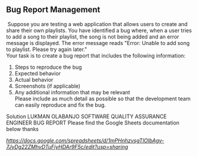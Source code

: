 ## Bug Report Management
​
Suppose you are testing a web application that allows users to create and share their own playlists. You have identified a bug where, when a user tries to add a song to their playlist, the song is not being added and an error message is displayed. The error message reads "Error: Unable to add song to playlist. Please try again later."  
​
​
Your task is to create a bug report that includes the following information:  
1. Steps to reproduce the bug
1. Expected behavior
1. Actual behavior
1. Screenshots (if applicable)
1. Any additional information that may be relevant  
​
​
Please include as much detail as possible so that the development team can easily reproduce and fix the bug.

Solution 
LUKMAN OLABANJO 
SOFTWARE QUALITY ASSURANCE ENGINEER 
BUG REPORT 
Please find the Google Sheets documentation below thanks 

*https://docs.google.com/spreadsheets/d/1mPHnhzvsgTlOIbAgv-7JyDg22ZMhvDTuFiyHDAr9F5c/edit?usp=sharing*
